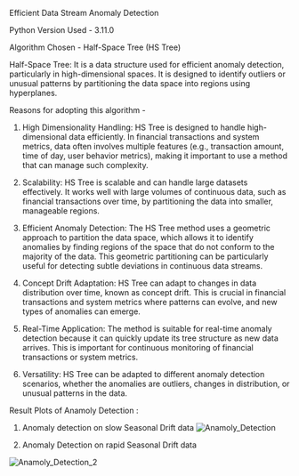 Efficient Data Stream Anomaly Detection

Python Version Used - 3.11.0


Algorithm Chosen - Half-Space Tree (HS Tree)

Half-Space Tree: It is a data structure used for efficient anomaly detection, particularly in high-dimensional spaces. It is designed to identify outliers or unusual patterns by partitioning the data space into regions using hyperplanes.

Reasons for adopting this algorithm - 

1. High Dimensionality Handling: HS Tree is designed to handle high-dimensional data efficiently. In financial transactions and system metrics, data often involves multiple features (e.g., transaction amount, time of day, user behavior metrics), making it important to use a method that can manage such complexity.

2. Scalability: HS Tree is scalable and can handle large datasets effectively. It works well with large volumes of continuous data, such as financial transactions over time, by partitioning the data into smaller, manageable regions.

3. Efficient Anomaly Detection: The HS Tree method uses a geometric approach to partition the data space, which allows it to identify anomalies by finding regions of the space that do not conform to the majority of the data. This geometric partitioning can be particularly useful for detecting subtle deviations in continuous data streams.

4. Concept Drift Adaptation: HS Tree can adapt to changes in data distribution over time, known as concept drift. This is crucial in financial transactions and system metrics where patterns can evolve, and new types of anomalies can emerge.

5. Real-Time Application: The method is suitable for real-time anomaly detection because it can quickly update its tree structure as new data arrives. This is important for continuous monitoring of financial transactions or system metrics.

6. Versatility: HS Tree can be adapted to different anomaly detection scenarios, whether the anomalies are outliers, changes in distribution, or unusual patterns in the data.






Result Plots of Anamoly Detection :

1. Anomaly detection on slow Seasonal Drift data
![Anamoly_Detection](https://github.com/user-attachments/assets/0e984df5-7ed5-4e5c-a8f6-9df49d9f7a88)





2. Anomaly Detection on rapid Seasonal Drift data

![Anamoly_Detection_2](https://github.com/user-attachments/assets/3bb99c8f-067a-4bba-bb4b-d161de0ee770)



